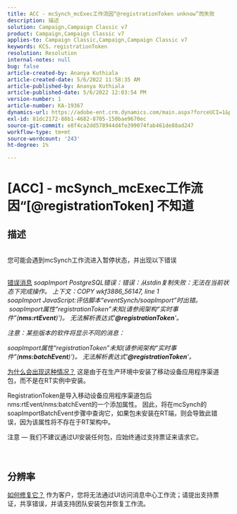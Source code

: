 ```yaml
---
title: ACC - mcSynch_mcExec工作流因“@registrationToken unknow”而失败
description: 描述
solution: Campaign,Campaign Classic v7
product: Campaign,Campaign Classic v7
applies-to: Campaign Classic,Campaign,Campaign Classic v7
keywords: KCS，registrationToken
resolution: Resolution
internal-notes: null
bug: false
article-created-by: Ananya Kuthiala
article-created-date: 5/6/2022 11:58:35 AM
article-published-by: Ananya Kuthiala
article-published-date: 5/6/2022 12:03:54 PM
version-number: 1
article-number: KA-19367
dynamics-url: https://adobe-ent.crm.dynamics.com/main.aspx?forceUCI=1&pagetype=entityrecord&etn=knowledgearticle&id=ea48c7d8-33cd-ec11-a7b5-6045bd00d995
exl-id: 81dc2172-88b1-4682-8705-150bae9670ec
source-git-commit: e8f4ca2dd578944d4fe399074fab461de88ad247
workflow-type: tm+mt
source-wordcount: '243'
ht-degree: 1%

---
```


# [ACC] - mcSynch_mcExec工作流因“[@registrationToken] 不知道

## 描述

<br>您可能会遇到mcSynch工作流进入暂停状态，并出现以下错误<br><br>

<u>错误消息</u>
*soapImport PostgreSQL错误：错误：从stdin复制失败：无法在当前状态下完成操作。 上下文：COPY wkf3886_56147, line 1
<br>soapImport JavaScript:评估脚本“eventSynch/soapImport”时出错。
<br> soapImport属性“registrationToken”未知(请参阅架构“实时事件”(<b>nms:rtEvent</b>)&#39;)。 无法解析表达式&#39;<b>@registrationToken</b>&#39;。*

*注意：某些版本的软件将显示不同的消息：*

*soapImport属性“registrationToken”未知(请参阅架构“实时事件”(<b>nms:batchEvent</b>)&#39;)。 无法解析表达式&#39;<b>@registrationToken</b>&#39;。*


<u>为什么会出现这种情况？</u>
这是由于在生产环境中安装了移动设备应用程序渠道包，而不是在RT实例中安装。

RegistrationToken是导入移动设备应用程序渠道包后nms:rtEvent/nms:batchEvent的一个添加属性。 因此，将在mcSynch的soapImportBatchEvent步骤中查询它，如果包未安装在RT端，则会导致此错误，因为该属性将不存在于RT架构中。



注意 — 我们不建议通过UI安装任何包，应始终通过支持票证来请求它。
<br><br> <br>

## 分辨率

<u>如何修复它？</u>
作为客户，您将无法通过UI访问消息中心工作流；请提出支持票证，共享错误，并请支持团队安装包并恢复工作流。
